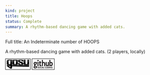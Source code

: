 ```yaml
---
kind: project
title: Hoops
status: Complete
summary: A rhythm-based dancing game with added cats.
---
```


Full title: An Indeterminate number of HOOPS

A rhythm-based dancing game with added cats. (2 players, locally)

[![Gosu forum](/images/libgosu.png)](http://www.libgosu.org/cgi-bin/mwf/topic_show.pl?tid=582)
[![Github project](/images/github.png)](http://github.com/Spooner/hoops)

